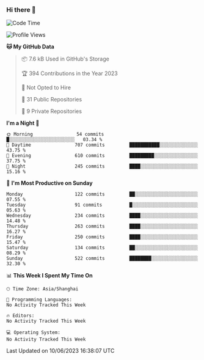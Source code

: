### Hi there 👋

<!--
**robinWongM/robinWongM** is a ✨ _special_ ✨ repository because its `README.md` (this file) appears on your GitHub profile.

Here are some ideas to get you started:

- 🔭 I’m currently working on ...
- 🌱 I’m currently learning ...
- 👯 I’m looking to collaborate on ...
- 🤔 I’m looking for help with ...
- 💬 Ask me about ...
- 📫 How to reach me: ...
- 😄 Pronouns: ...
- ⚡ Fun fact: ...
-->

<!--START_SECTION:waka-->
![Code Time](http://img.shields.io/badge/Code%20Time-121%20hrs%2034%20mins-blue)

![Profile Views](http://img.shields.io/badge/Profile%20Views-0-blue)

**🐱 My GitHub Data** 

> 📦 7.6 kB Used in GitHub's Storage 
 > 
> 🏆 394 Contributions in the Year 2023
 > 
> 🚫 Not Opted to Hire
 > 
> 📜 31 Public Repositories 
 > 
> 🔑 9 Private Repositories 
 > 
**I'm a Night 🦉** 

```text
🌞 Morning                54 commits          █░░░░░░░░░░░░░░░░░░░░░░░░   03.34 % 
🌆 Daytime                707 commits         ███████████░░░░░░░░░░░░░░   43.75 % 
🌃 Evening                610 commits         █████████░░░░░░░░░░░░░░░░   37.75 % 
🌙 Night                  245 commits         ████░░░░░░░░░░░░░░░░░░░░░   15.16 % 
```
📅 **I'm Most Productive on Sunday** 

```text
Monday                   122 commits         ██░░░░░░░░░░░░░░░░░░░░░░░   07.55 % 
Tuesday                  91 commits          █░░░░░░░░░░░░░░░░░░░░░░░░   05.63 % 
Wednesday                234 commits         ████░░░░░░░░░░░░░░░░░░░░░   14.48 % 
Thursday                 263 commits         ████░░░░░░░░░░░░░░░░░░░░░   16.27 % 
Friday                   250 commits         ████░░░░░░░░░░░░░░░░░░░░░   15.47 % 
Saturday                 134 commits         ██░░░░░░░░░░░░░░░░░░░░░░░   08.29 % 
Sunday                   522 commits         ████████░░░░░░░░░░░░░░░░░   32.30 % 
```


📊 **This Week I Spent My Time On** 

```text
🕑︎ Time Zone: Asia/Shanghai

💬 Programming Languages: 
No Activity Tracked This Week

🔥 Editors: 
No Activity Tracked This Week

💻 Operating System: 
No Activity Tracked This Week
```


 Last Updated on 10/06/2023 16:38:07 UTC
<!--END_SECTION:waka-->
